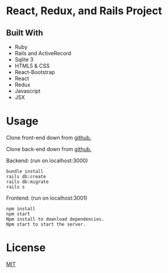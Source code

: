 # React, Redux, and Rails Project

## Built With
- Ruby
- Rails and ActiveRecord
- Sqlite 3
- HTML5 & CSS
- React-Bootstrap
- React
- Redux
- Javascript
- JSX

# Usage
Clone front-end down from <a href="https://github.com/Bri8102/BonVoyage-Frontend">github.</a>

Clone back-end down from <a href="https://github.com/Bri8102/BonVoyage-Backend">github.</a>

Backend: (run on localhost:3000)

```
bundle install
rails db:create
rails db:migrate
rails s
```


Frontend: (run on localhost:3001)

```
npm install
npm start
Npm install to download dependencies. 
Npm start to start the server. 
```
# License
<a href="https://choosealicense.com/licenses/mit/">MIT</a>
